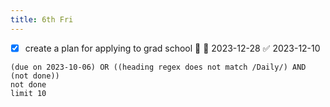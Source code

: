 ```yaml
---
title: 6th Fri
---
```

- [x] create a plan for applying to grad school 🔼 📅 2023-12-28 ✅ 2023-12-10
```tasks
(due on 2023-10-06) OR ((heading regex does not match /Daily/) AND (not done))
not done
limit 10
```